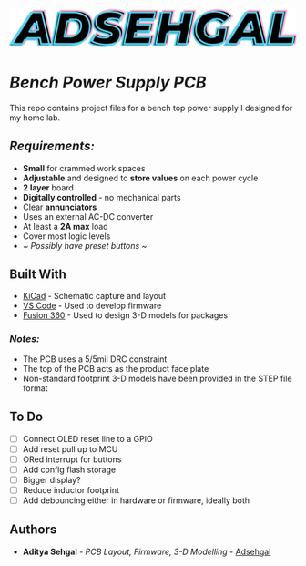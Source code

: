 <!-- ![](https://github.com/adsehgal/adsehgal/blob/master/LOGO.png) -->

![](LOGO_V1.1.png)

# *Bench Power Supply PCB*

This repo contains project files for a bench top power supply I designed for my home lab.

## *Requirements:*

* **Small** for crammed work spaces
* **Adjustable** and designed to **store values** on each power cycle
* **2 layer** board
* **Digitally controlled** - no mechanical parts
* Clear **annunciators**
* Uses an external AC-DC converter
* At least a **2A max** load
* Cover most logic levels
* *~ Possibly have preset buttons ~*
  
## Built With

* [KiCad](https://kicad-pcb.org/) - Schematic capture and layout
* [VS Code](https://code.visualstudio.com/) - Used to develop firmware
* [Fusion 360](https://www.autodesk.com/education/edu-software/overview) - Used to design 3-D models for packages

### *Notes:*

* The PCB uses a 5/5mil DRC constraint
* The top of the PCB acts as the product face plate
* Non-standard footprint 3-D models have been provided in the STEP file format

## To Do
- [ ] Connect OLED reset line to a GPIO</br>
- [ ] Add reset pull up to MCU
- [ ] ORed interrupt for buttons
- [ ] Add config flash storage
- [ ] Bigger display?
- [ ] Reduce inductor footprint
- [ ] Add debouncing either in hardware or firmware, ideally both

## Authors

* **Aditya Sehgal** - *PCB Layout, Firmware, 3-D Modelling* - [Adsehgal](https://github.com/adsehgal)